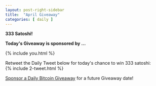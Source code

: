 ```yaml
---
layout: post-right-sidebar
title:  "April Giveaway"
categories: [ daily ]
---
```

**333 Satoshi!**

<b>Today's Giveaway is sponsored by ...</b>

{% include  you.html %}


Retweet the Daily Tweet below for today's chance to win 333 satoshi:<br>
{% include  2-tweet.html %}

<a href="http://www.all-faucets.com/daily/2019/03/29/giveaway-sponsorship.html">Sponsor a Daily Bitcoin Giveaway</a> for a future Giveaway date!
